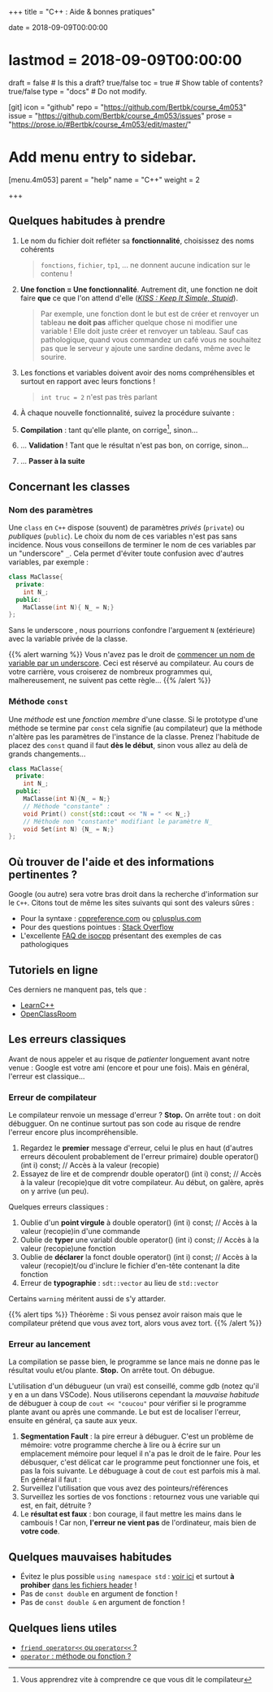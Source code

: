 +++
title = "C++ : Aide & bonnes pratiques"

date = 2018-09-09T00:00:00
# lastmod = 2018-09-09T00:00:00

draft = false  # Is this a draft? true/false
toc = true  # Show table of contents? true/false
type = "docs"  # Do not modify.

[git]
  icon = "github"
  repo = "https://github.com/Bertbk/course_4m053"
  issue = "https://github.com/Bertbk/course_4m053/issues"
  prose = "https://prose.io/#Bertbk/course_4m053/edit/master/"

# Add menu entry to sidebar.
[menu.4m053]
  parent = "help"
  name = "C++"
  weight = 2


+++

## Quelques habitudes à prendre

1. Le nom du fichier doit refléter sa **fonctionnalité**, choisissez des noms cohérents

    > `fonctions`, `fichier`, `tp1`, ... ne donnent aucune indication sur le contenu !

2. **Une fonction = Une fonctionnalité**. Autrement dit, une fonction ne doit faire **que** ce que l'on attend d'elle ([*KISS : Keep It Simple, Stupid*](https://fr.wikipedia.org/wiki/Principe_KISS)). 

    > Par exemple, une fonction dont le but est de créer et renvoyer un tableau **ne doit pas** afficher quelque chose ni modifier une variable ! Elle doit juste créer et renvoyer un tableau. Sauf cas pathologique, quand vous commandez un café vous ne souhaitez pas que le serveur y ajoute une sardine dedans, même avec le sourire.

3. Les fonctions et variables doivent avoir des noms compréhensibles et surtout en rapport avec leurs fonctions !

    > `int truc = 2` n'est pas très parlant

4. À chaque nouvelle fonctionnalité, suivez la procédure suivante :
  1. **Compilation** : tant qu'elle plante, on corrige[^1], sinon...
  2. ... **Validation** ! Tant que le résultat n'est pas bon, on corrige, sinon...
  3. ... **Passer à la suite**

[^1]: Vous apprendrez vite à comprendre ce que vous dit le compilateur

## Concernant les classes

### Nom des paramètres

Une `class` en `C++` dispose (souvent) de paramètres *privés* (`private`) ou *publiques* (`public`). Le choix du nom de ces variables n'est pas sans incidence. Nous vous conseillons de terminer le nom de ces variables par un "underscore" `_`. Cela permet d'éviter toute confusion avec d'autres variables, par exemple :

```cpp
class MaClasse{
  private:
    int N_;
  public:
    MaClasse(int N){ N_ = N;}
};
```
Sans le underscore , nous pourrions confondre l'arguement `N` (extérieure) avec la variable privée de la classe.

{{% alert warning %}}
Vous n'avez pas le droit de [commencer un nom de variable par un underscore](https://stackoverflow.com/questions/228783/what-are-the-rules-about-using-an-underscore-in-a-c-identifier). Ceci est réservé au compilateur. Au cours de votre carrière, vous croiserez de nombreux programmes qui, malhereusement, ne suivent pas cette règle...
{{% /alert %}}

### Méthode `const`

Une *méthode* est une *fonction membre* d'une classe. Si le prototype d'une méthode se termine par `const` cela signifie (au compilateur) que la méthode n'altère pas les paramètres de l'instance de la classe. Prenez l'habitude de placez des `const` quand il faut **dès le début**, sinon vous allez au delà de grands changements...

```cpp
class MaClasse{
  private:
    int N_;
  public:
    MaClasse(int N){N_ = N;}
    // Méthode "constante" :
    void Print() const{std::cout << "N = " << N_;} 
    // Méthode non "constante" modifiant le paramètre N_
    void Set(int N) {N_ = N;}
};
```


## Où trouver de l'aide et des informations pertinentes ?

Google (ou autre) sera votre bras droit dans la recherche d'information sur le `C++`. Citons tout de même les sites suivants qui sont des valeurs sûres :

- Pour la syntaxe : [cppreference.com](https://fr.cppreference.com/) ou [cplusplus.com](http://www.cplusplus.com/)
- Pour des questions pointues : [Stack Overflow](http://stackoverflow.com/)
- L'excellente [FAQ de isocpp](https://isocpp.org/faq) présentant des exemples de cas pathologiques

## Tutoriels en ligne

Ces derniers ne manquent pas, tels que :

- [LearnC++](https://www.learncpp.com/)
- [OpenClassRoom](https://openclassrooms.com/fr/courses/1894236-programmez-avec-le-langage-c)


## Les erreurs classiques

Avant de nous appeler et au risque de *patienter* longuement avant notre venue : Google est votre ami (encore et pour une fois). Mais en général, l'erreur est classique...

### Erreur de compilateur

Le compilateur renvoie un message d'erreur ? **Stop.** On arrête tout : on doit débugguer. On ne continue surtout pas son code au risque de rendre l'erreur encore plus incompréhensible.

1. Regardez le **premier** message d'erreur, celui le plus en haut (d'autres erreurs découlent probablement de l'erreur primaire)
double operator() (int i) const; // Accès à la valeur (recopie)
2. Essayez de lire et de comprendr
double operator() (int i) const; // Accès à la valeur (recopie)que dit votre compilateur. Au début, on galère, après on y arrive (un peu).

Quelques erreurs classiques :

1. Oublie d'un **point virgule** à
double operator() (int i) const; // Accès à la valeur (recopie)in d'une commande
2. Oublie de **typer** une variabl
double operator() (int i) const; // Accès à la valeur (recopie)une fonction
3. Oublie de **déclarer** la fonct
double operator() (int i) const; // Accès à la valeur (recopie)t/ou d'inclure le fichier d'en-tête contenant la dite fonction
4. Erreur de **typographie** : `sdt::vector` au lieu de `std::vector`

Certains `warning` méritent aussi de s'y attarder.

{{% alert tips %}}
Théorème : Si vous pensez avoir raison mais que le compilateur prétend que vous avez tort, alors vous avez tort.
{{% /alert %}}

### Erreur au lancement

La compilation se passe bien, le programme se lance mais ne donne pas le résultat voulu et/ou plante. **Stop.** On arrête tout. On débugue.

L'utilisation d'un débugueur (un vrai) est conseillé, comme gdb (notez qu'il y en a un dans VSCode). Nous utiliserons cependant la *mauvaise habitude* de débuguer à coup de `cout << "coucou"` pour vérifier si le programme plante avant ou après une commande. Le but est de localiser l'erreur, ensuite en général, ça saute aux yeux.

1. **Segmentation Fault** : la pire erreur à débuguer. C'est un problème de mémoire: votre programme cherche à lire ou à écrire sur un emplacement mémoire pour lequel il n'a pas le droit de le faire. Pour les débusquer, c'est délicat car le programme peut fonctionner une fois, et pas la fois suivante. Le débuguage à cout de `cout` est parfois mis à mal. En général il faut :
  1. Surveillez l'utilisation que vous avez des pointeurs/références
  2. Surveillez les sorties de vos fonctions : retournez vous une variable qui est, en fait, détruite ?
2. Le **résultat est faux** : bon courage, il faut mettre les mains dans le cambouis ! Car non, **l'erreur ne vient pas** de l'ordinateur, mais bien de **votre code**.

## Quelques mauvaises habitudes

 - Évitez le plus possible `using namespace std` : [voir ici](https://stackoverflow.com/a/1453605/14065) et surtout **à prohiber** [dans les fichiers header](https://stackoverflow.com/questions/5849457/using-namespace-in-c-headers) !
 - Pas de `const double` en argument de fonction !
 - Pas de `const double &` en argument de fonction !


## Quelques liens utiles

- [`friend operator<<` ou `operator<<` ?](https://stackoverflow.com/questions/236801/should-operator-be-implemented-as-a-friend-or-as-a-member-function)
- [`operator` : méthode ou fonction ?](https://stackoverflow.com/questions/4622330/operator-overloading-member-function-vs-non-member-function)